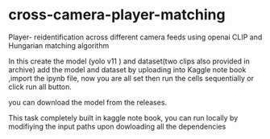 # cross-camera-player-matching
Player- reidentification across different camera feeds using openai CLIP and Hungarian matching algorithm

In this create the model (yolo v11 ) and dataset(two clips also provided in archive) add the model and dataset by uploading into Kaggle note book ,import the ipynb file, now you are all set then run the cells sequentially or click run all button.

you can download the model from the releases.

This task completely built in kaggle note book, you can run locally by modifiying the input paths upon dowloading all the dependencies
